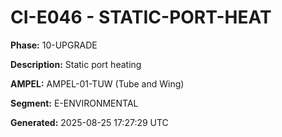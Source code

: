 # CI-E046 - STATIC-PORT-HEAT

**Phase:** 10-UPGRADE

**Description:** Static port heating

**AMPEL:** AMPEL-01-TUW (Tube and Wing)

**Segment:** E-ENVIRONMENTAL

**Generated:** 2025-08-25 17:27:29 UTC
